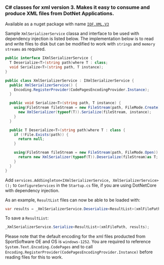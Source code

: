 ### C# classes for xml version 3. Makes it easy to consume and produce XML files from DotNet Applications.

Available as a nuget package with name [`IOF.XML.V3`](https://www.nuget.org/packages/IOF.XML.V3/)

Sample `XmlSerializerService` classa and interface to be used with dependency injection is listed below. The implementation below is to read and write files to disk but can be modified to work with `strings` and `memory streams` as required.


```c#
public interface IXmlSerializerService {
  T Deserialize<T>(string path)where T : class;
  void Serialize<T>(string path, T instance);
}
```

```c#
public class XmlSerializerService : IXmlSerializerService {
  public XmlSerializerService() {
    Encoding.RegisterProvider(CodePagesEncodingProvider.Instance);
  }

  public void Serialize<T>(string path, T instance) {
    using(FileStream fileStream = new FileStream(path, FileMode.Create)) {
      new XmlSerializer(typeof(T)).Serialize(fileStream, instance);
    }
  }

  public T Deserialize<T>(string path)where T : class {
    if (!File.Exists(path)) {
      return null;
    }

    using(FileStream fileStream = new FileStream(path, FileMode.Open)) {
      return new XmlSerializer(typeof(T)).Deserialize(fileStream)as T;
    }
  }
}
```

Add `services.AddSingleton<IXmlSerializerService, XmlSerializerService>();` to `ConfigureServices` in the `Startup.cs` file, if you are using DotNetCore with dependency injection.

As an example, `ResultList` files can now be able to be loaded with:

```c#
var results = _XmlSerializerService.Deserialize<ResultList>(xmlFilePath);
```

To save a `ResultList`:

```c#
_XmlSerializerService.Serialize<ResultList>(xmlFilePath, results);
```

Please note that the default encoding for the xml files producted from SportSoftware OE and OS is `windows-1252`. You are required to reference `System.Text.Encoding.CodePages` and to call `Encoding.RegisterProvider(CodePagesEncodingProvider.Instance)` before reading files for this to work.
